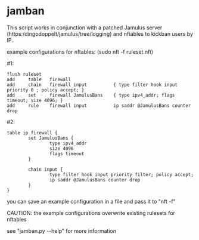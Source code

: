 # jamban
This script works in conjunction with a patched Jamulus server (https:/dingodoppelt/jamulus/tree/logging)
and nftables to kickban users by IP.

example configurations for nftables: (sudo nft -f ruleset.nft)

\#1:
```
flush ruleset
add     table   firewall
add     chain   firewall input          { type filter hook input priority 0 ; policy accept; }
add     set     firewall JamulusBans    { type ipv4_addr; flags timeout; size 4096; }
add     rule    firewall input          ip saddr @JamulusBans counter drop
```
\#2:
```
table ip firewall {
        set JamulusBans {
                type ipv4_addr
                size 4096
                flags timeout
        }

        chain input {
                type filter hook input priority filter; policy accept;
                ip saddr @JamulusBans counter drop
        }
}
```
you can save an example configuration in a file and pass it to "nft -f"

CAUTION: the example configurations overwrite existing rulesets for nftables

see "jamban.py --help" for more information
